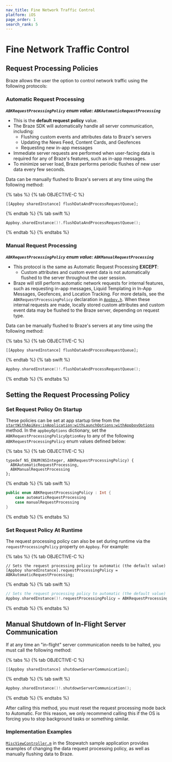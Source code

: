 ```yaml
---
nav_title: Fine Network Traffic Control
platform: iOS
page_order: 1
search_rank: 5
---
```

# Fine Network Traffic Control

## Request Processing Policies

Braze allows the user the option to control network traffic using the following protocols:

### Automatic Request Processing

__*`ABKRequestProcessingPolicy` enum value: `ABKAutomaticRequestProcessing`*__

- This is the **default request policy** value.
- The Braze SDK will automatically handle all server communication, including:
	- Flushing custom events and attributes data to Braze's servers
	- Updating the News Feed, Content Cards, and Geofences
	- Requesting new in-app messages
- Immediate server requests are performed when user-facing data is required for any of Braze's features, such as in-app messages.
- To minimize server load, Braze performs periodic flushes of new user data every few seconds.

Data can be manually flushed to Braze's servers at any time using the following method:

{% tabs %}
{% tab OBJECTIVE-C %}

```objc
[[Appboy sharedInstance] flushDataAndProcessRequestQueue];
```

{% endtab %}
{% tab swift %}

```swift
Appboy.sharedInstance()!.flushDataAndProcessRequestQueue();
```

{% endtab %}
{% endtabs %}

### Manual Request Processing

__*`ABKRequestProcessingPolicy` enum value: `ABKManualRequestProcessing`*__

- This protocol is the same as Automatic Request Processing **EXCEPT**:
	- Custom attributes and custom event data is not automatically flushed to the server throughout the user session.
- Braze will still perform automatic network requests for internal features, such as requesting in-app messages, Liquid Templating in In-App Messages, Geofences, and Location Tracking. For more details, see the `ABKRequestProcessingPolicy` declaration in [`Appboy.h`][4]. When these internal requests are made, locally stored custom attributes and custom event data may be flushed to the Braze server, depending on request type.

Data can be manually flushed to Braze's servers at any time using the following method:

{% tabs %}
{% tab OBJECTIVE-C %}

```objc
[[Appboy sharedInstance] flushDataAndProcessRequestQueue];
```

{% endtab %}
{% tab swift %}

```swift
Appboy.sharedInstance()!.flushDataAndProcessRequestQueue();
```

{% endtab %}
{% endtabs %}


## Setting the Request Processing Policy

### Set Request Policy On Startup

These policies can be set at app startup time from the [`startWithApiKey:inApplication:withLaunchOptions:withAppboyOptions`][3] method. In the `appboyOptions` dictionary, set the `ABKRequestProcessingPolicyOptionKey` to any of the following `ABKRequestProcessingPolicy` enum values defined below:

{% tabs %}
{% tab OBJECTIVE-C %}

```objc
typedef NS_ENUM(NSInteger, ABKRequestProcessingPolicy) {
  ABKAutomaticRequestProcessing,
  ABKManualRequestProcessing
};
```

{% endtab %}
{% tab swift %}

```swift
public enum ABKRequestProcessingPolicy : Int {
    case automaticRequestProcessing
    case manualRequestProcessing
}
```

{% endtab %}
{% endtabs %}

### Set Request Policy At Runtime

The request processing policy can also be set during runtime via the `requestProcessingPolicy` property on `Appboy`. For example:

{% tabs %}
{% tab OBJECTIVE-C %}

```objc
// Sets the request processing policy to automatic (the default value)
[Appboy sharedInstance].requestProcessingPolicy = ABKAutomaticRequestProcessing;
```

{% endtab %}
{% tab swift %}

```swift
// Sets the request processing policy to automatic (the default value)
Appboy.sharedInstance()!.requestProcessingPolicy = ABKRequestProcessingPolicy.automaticRequestProcessing
```

{% endtab %}
{% endtabs %}

## Manual Shutdown of In-Flight Server Communication

If at any time an "in-flight" server communication needs to be halted, you must call the following method:

{% tabs %}
{% tab OBJECTIVE-C %}

```objc
[[Appboy sharedInstance] shutdownServerCommunication];
```

{% endtab %}
{% tab swift %}

```swift
Appboy.sharedInstance()!.shutdownServerCommunication();
```

{% endtab %}
{% endtabs %}

After calling this method, you must reset the request processing mode back to Automatic. For this reason, we only recommend calling this if the OS is forcing you to stop background tasks or something similar.


### Implementation Examples
[`MiscViewController.m`][2] in the Stopwatch sample application provides examples of changing the data request processing policy, as well as manually flushing data to Braze.


[2]: https://github.com/Appboy/appboy-ios-sdk/blob/master/Example/Stopwatch/MiscViewController.m
[3]: #customizing-appboy-on-startup
[4]: https://github.com/Appboy/appboy-ios-sdk/blob/master/AppboyKit/headers/AppboyKitLibrary/Appboy.h
